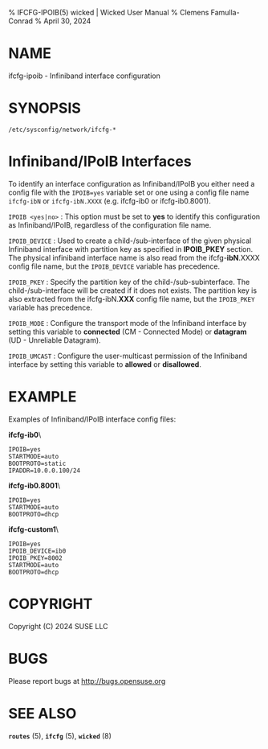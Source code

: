 % IFCFG-IPOIB(5) wicked | Wicked User Manual
% Clemens Famulla-Conrad
% April 30, 2024

# NAME
ifcfg-ipoib - Infiniband interface configuration

# SYNOPSIS
`/etc/sysconfig/network/ifcfg-*`


# Infiniband/IPoIB Interfaces

To identify an interface configuration as Infiniband/IPoIB you either need a config file with the `IPOIB=yes`
variable set or one using a config file name `ifcfg-ibN` or `ifcfg-ibN.XXXX` (e.g. ifcfg-ib0 or ifcfg-ib0.8001).

`IPOIB <yes|no>`
:    This option must be set to **yes** to identify this configuration as
     Infiniband/IPoIB, regardless of the configuration file name.

`IPOIB_DEVICE`
:    Used to create a child-/sub-interface of the given physical Infiniband
     interface with partition key as specified in **IPOIB_PKEY** section.
     The physical infiniband interface name is also read from the ifcfg-**ibN**.XXXX
     config file name, but the `IPOIB_DEVICE` variable has precedence.

`IPOIB_PKEY`
:    Specify the partition key of the child-/sub-subinterface. The child-/sub-interface
     will be created if it does not exists. The partition key is also extracted from the
     ifcfg-ibN.**XXX** config file name, but the `IPOIB_PKEY` variable has precedence.

`IPOIB_MODE`
:    Configure the transport mode of the Infiniband interface by setting this variable
     to **connected** (CM - Connected Mode) or **datagram** (UD - Unreliable Datagram).

`IPOIB_UMCAST`
:    Configure the user-multicast permission of the Infiniband interface
     by setting this variable to **allowed** or **disallowed**.



# EXAMPLE

Examples of Infiniband/IPoIB interface config files:

**ifcfg-ib0**\
```
IPOIB=yes
STARTMODE=auto
BOOTPROTO=static
IPADDR=10.0.0.100/24
```

**ifcfg-ib0.8001**\
```
IPOIB=yes
STARTMODE=auto
BOOTPROTO=dhcp
```

**ifcfg-custom1**\
```
IPOIB=yes
IPOIB_DEVICE=ib0
IPOIB_PKEY=8002
STARTMODE=auto
BOOTPROTO=dhcp
```


# COPYRIGHT
Copyright (C) 2024 SUSE LLC

# BUGS
Please report bugs at <http://bugs.opensuse.org>

# SEE ALSO
**`routes`** (5), **`ifcfg`** (5), **`wicked`** (8)
